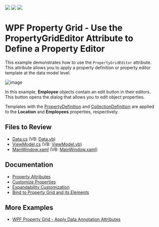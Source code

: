 <!-- default badges list -->
![](https://img.shields.io/endpoint?url=https://codecentral.devexpress.com/api/v1/VersionRange/605927629/22.2.2%2B)
[![](https://img.shields.io/badge/Open_in_DevExpress_Support_Center-FF7200?style=flat-square&logo=DevExpress&logoColor=white)](https://supportcenter.devexpress.com/ticket/details/T1149514)
[![](https://img.shields.io/badge/📖_How_to_use_DevExpress_Examples-e9f6fc?style=flat-square)](https://docs.devexpress.com/GeneralInformation/403183)
<!-- default badges end -->
# WPF Property Grid - Use the PropertyGridEditor Attribute to Define a Property Editor

This example demonstrates how to use the `PropertyGridEditor` attribute. This attribute allows you to apply a property definition or property editor template at the data model level.

![image](https://user-images.githubusercontent.com/65009440/221146096-1da027de-5582-492d-a69e-8dbaa19354fa.png)

In this example, **Employee** objects contain an edit button in their editors. This button opens the dialog that allows you to edit object properties.

Templates with the [PropertyDefinition](https://docs.devexpress.com/WPF/15521/controls-and-libraries/property-grid/property-definitions) and [CollectionDefinition](https://docs.devexpress.com/WPF/15719/controls-and-libraries/property-grid/property-definitions/collection-definitions) are applied to the **Location** and **Employees** properties, respectively.

## Files to Review

- [Data.cs](./CS/PropertyGridEditorAttribute/Data.cs) (VB: [Data.vb](./VB/PropertyGridEditorAttribute/Data.vb))
- [ViewModel.cs](./CS/PropertyGridEditorAttribute/ViewModel.cs) (VB: [ViewModel.vb](./VB/PropertyGridEditorAttribute/ViewModel.vb))
- [MainWindow.xaml](./CS/PropertyGridEditorAttribute/MainWindow.xaml) (VB: [MainWindow.xaml](./VB/PropertyGridEditorAttribute/MainWindow.xaml))

## Documentation

- [Property Attributes](https://docs.devexpress.com/WPF/15623/controls-and-libraries/property-grid/property-attributes)
- [Customize Properties](https://docs.devexpress.com/WPF/401044/controls-and-libraries/property-grid/property-definitions/customize-properties)
- [Expandability Customization](https://docs.devexpress.com/WPF/117149/controls-and-libraries/property-grid/expandability-customization)
- [Bind to Property Grid and its Elements](https://docs.devexpress.com/WPF/403662/controls-and-libraries/property-grid/bind-to-property-grid-in-xaml)

## More Examples

- [WPF Property Grid - Apply Data Annotation Attributes](https://github.com/DevExpress-Examples/wpf-property-grid-apply-data-annotation-attributes)
